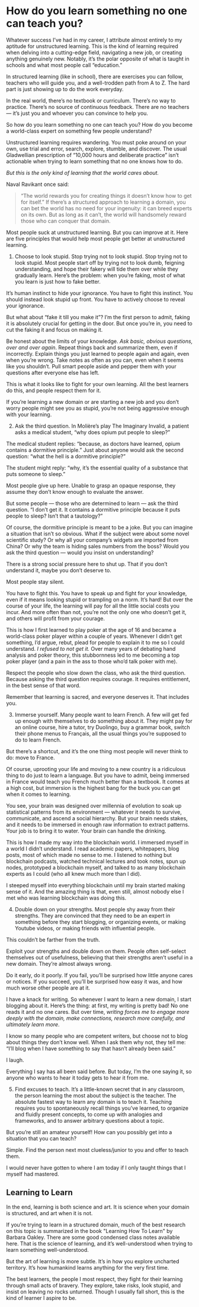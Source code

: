 # How do you learn something no one can teach you?

Whatever success I’ve had in my career, I attribute almost entirely to my aptitude for unstructured learning. This is the kind of learning required when delving into a cutting-edge field, navigating a new job, or creating anything genuinely new. Notably, it’s the polar opposite of what is taught in schools and what most people call “education.”

In structured learning (like in school), there are exercises you can follow, teachers who will guide you, and a well-trodden path from A to Z. The hard part is just showing up to do the work everyday.

In the real world, there’s no textbook or curriculum. There’s no way to practice. There’s no source of continuous feedback. There are no teachers — it’s just you and whoever you can convince to help you.

So how do you learn something no one can teach you? How do you become a world-class expert on something few people understand?

Unstructured learning requires wandering. You must poke around on your own, use trial and error, search, explore, stumble, and discover. The usual Gladwellian prescription of “10,000 hours and deliberate practice” isn’t actionable when trying to learn something that no one knows how to do.

*But this is the only kind of learning that the world cares about.*

Naval Ravikant once said:

> “The world rewards you for creating things it doesn’t know how to get for itself.”
If there’s a structured approach to learning a domain, you can bet the world has no need for your ingenuity: it can breed experts on its own. But as long as it can’t, the world will handsomely reward those who can conquer that domain.

Most people suck at unstructured learning. But you can improve at it. Here are five principles that would help most people get better at unstructured learning.

1. Choose to look stupid.
Stop trying not to look stupid.
Stop trying not to look stupid.
Most people start off by trying not to look dumb, feigning understanding, and hope their fakery will tide them over while they gradually learn. Here’s the problem: when you’re faking, most of what you learn is just how to fake better.

It’s human instinct to hide your ignorance. You have to fight this instinct. You should instead look stupid up front. You have to actively choose to reveal your ignorance.

But what about “fake it till you make it”? I’m the first person to admit, faking it is absolutely crucial for getting in the door. But once you’re in, you need to cut the faking it and focus on making it.

Be honest about the limits of your knowledge. *Ask basic, obvious questions, over and over again*. Repeat things back and summarize them, even if incorrectly. Explain things you just learned to people again and again, even when you’re wrong. Take notes as often as you can, even when it seems like you shouldn’t. Pull smart people aside and pepper them with your questions after everyone else has left.

This is what it looks like to fight for your own learning. All the best learners do this, and people respect them for it.

If you’re learning a new domain or are starting a new job and you don’t worry people might see you as stupid, you’re not being aggressive enough with your learning.

2. Ask the third question.
In Molière’s play The Imaginary Invalid, a patient asks a medical student, “why does opium put people to sleep?”

The medical student replies: “because, as doctors have learned, opium contains a dormitive principle.” Just about anyone would ask the second question: “what the hell is a dormitive principle?”

The student might reply: “why, it’s the essential quality of a substance that puts someone to sleep.”

Most people give up here. Unable to grasp an opaque response, they assume they don’t know enough to evaluate the answer.

But some people — those who are determined to learn — ask the third question. “I don’t get it. It contains a dormitive principle because it puts people to sleep? Isn’t that a tautology?”

Of course, the dormitive principle is meant to be a joke. But you can imagine a situation that isn’t so obvious. What if the subject were about some novel scientific study? Or why all your company’s widgets are imported from China? Or why the team is hiding sales numbers from the boss? Would you ask the third question — would you insist on understanding?

There is a strong social pressure here to shut up. That if you don’t understand it, maybe you don’t deserve to.

Most people stay silent.

You have to fight this. You have to speak up and fight for your knowledge, even if it means looking stupid or trampling on a norm. It’s hard! But over the course of your life, the learning will pay for all the little social costs you incur. And more often than not, you’re not the only one who doesn’t get it, and others will profit from your courage.

This is how I first learned to play poker at the age of 16 and became a world-class poker player within a couple of years. Whenever I didn’t get something, I’d argue, rebut, plead for people to explain it to me so I could understand. *I refused to not get it.* Over many years of debating hand analysis and poker theory, this stubbornness led to me becoming a top poker player (and a pain in the ass to those who’d talk poker with me).

Respect the people who slow down the class, who ask the third question. Because asking the third question requires courage. It requires entitlement, in the best sense of that word.

Remember that learning is sacred, and everyone deserves it. That includes you.

3. Immerse yourself.
Many people want to learn French. A few will get fed up enough with themselves to do something about it. They might pay for an online course, hire a tutor, try Duolingo, buy a grammar book, switch their phone menus to Français, all the usual things you’re supposed to do to learn French.

But there’s a shortcut, and it’s the one thing most people will never think to do: move to France.

Of course, uprooting your life and moving to a new country is a ridiculous thing to do just to learn a language. But you have to admit, being immersed in France would teach you French much better than a textbook. It comes at a high cost, but immersion is the highest bang for the buck you can get when it comes to learning.

You see, your brain was designed over millennia of evolution to soak up statistical patterns from its environment — whatever it needs to survive, communicate, and ascend a social hierarchy. But your brain needs stakes, and it needs to be immersed in enough raw information to extract patterns. Your job is to bring it to water. Your brain can handle the drinking.

This is how I made my way into the blockchain world. I immersed myself in a world I didn’t understand. I read academic papers, whitepapers, blog posts, most of which made no sense to me. I listened to nothing but blockchain podcasts, watched technical lectures and took notes, spun up nodes, prototyped a blockchain myself, and talked to as many blockchain experts as I could (who all knew much more than I did).

I steeped myself into everything blockchain until my brain started making sense of it. And the amazing thing is that, even still, almost nobody else I met who was learning blockchain was doing this.

4. Double down on your strengths.
Most people shy away from their strengths. They are convinced that they need to be an expert in something before they start blogging, or organizing events, or making Youtube videos, or making friends with influential people.

This couldn’t be farther from the truth.

Exploit your strengths and double down on them. People often self-select themselves out of usefulness, believing that their strengths aren’t useful in a new domain. They’re almost always wrong.

Do it early, do it poorly. If you fail, you’ll be surprised how little anyone cares or notices. If you succeed, you’ll be surprised how easy it was, and how much worse other people are at it.

I have a knack for writing. So whenever I want to learn a new domain, I start blogging about it. Here’s the thing: at first, my writing is pretty bad! No one reads it and no one cares. But over time, *writing forces me to engage more deeply with the domain, make connections, research more carefully, and ultimately learn more*.

I know so many people who are competent writers, but choose not to blog about things they don’t know well. When I ask them why not, they tell me: “I’ll blog when I have something to say that hasn’t already been said.”

I laugh.

Everything I say has all been said before. But today, I’m the one saying it, so anyone who wants to hear it today gets to hear it from me.

5. Find excuses to teach.
It’s a little-known secret that in any classroom, the person learning the most about the subject is the teacher. The absolute fastest way to learn any domain is to teach it. Teaching requires you to spontaneously recall things you’ve learned, to organize and fluidly present concepts, to come up with analogies and frameworks, and to answer arbitrary questions about a topic.

But you’re still an amateur yourself! How can you possibly get into a situation that you can teach?

Simple. Find the person next most clueless/junior to you and offer to teach them.

I would never have gotten to where I am today if I only taught things that I myself had mastered.

## Learning to Learn
In the end, learning is both science and art. It is science when your domain is structured, and art when it is not.

If you’re trying to learn in a structured domain, much of the best research on this topic is summarized in the book "Learning How To Learn" by Barbara Oakley. There are some good condensed class notes available here. That is the science of learning, and it’s well-understood when trying to learn something well-understood.

But the art of learning is more subtle. It’s in how you explore uncharted territory. It’s how humankind learns anything for the very first time.

The best learners, the people I most respect, they fight for their learning through small acts of bravery. They explore, take risks, look stupid, and insist on leaving no rocks unturned. Though I usually fall short, this is the kind of learner I aspire to be.